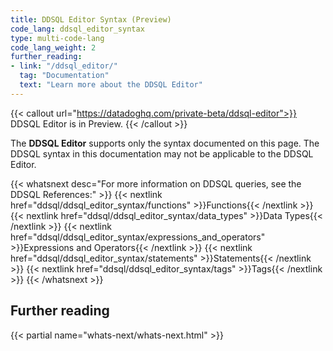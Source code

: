 ```yaml
---
title: DDSQL Editor Syntax (Preview)
code_lang: ddsql_editor_syntax
type: multi-code-lang
code_lang_weight: 2
further_reading:
- link: "/ddsql_editor/"
  tag: "Documentation"
  text: "Learn more about the DDSQL Editor"
---
```


{{< callout url="https://datadoghq.com/private-beta/ddsql-editor">}}
DDSQL Editor is in Preview.
{{< /callout >}}

<div class="alert alert-warning">  The <strong>DDSQL Editor</strong> supports only the syntax documented on this page. The DDSQL syntax in this documentation may not be applicable to the DDSQL Editor.</div>

{{< whatsnext desc="For more information on DDSQL queries, see the DDSQL References:" >}}
    {{< nextlink href="ddsql/ddsql_editor_syntax/functions" >}}Functions{{< /nextlink >}}
    {{< nextlink href="ddsql/ddsql_editor_syntax/data_types" >}}Data Types{{< /nextlink >}}
    {{< nextlink href="ddsql/ddsql_editor_syntax/expressions_and_operators" >}}Expressions and Operators{{< /nextlink >}}
    {{< nextlink href="ddsql/ddsql_editor_syntax/statements" >}}Statements{{< /nextlink >}}
    {{< nextlink href="ddsql/ddsql_editor_syntax/tags" >}}Tags{{< /nextlink >}}
{{< /whatsnext >}}

## Further reading

{{< partial name="whats-next/whats-next.html" >}}